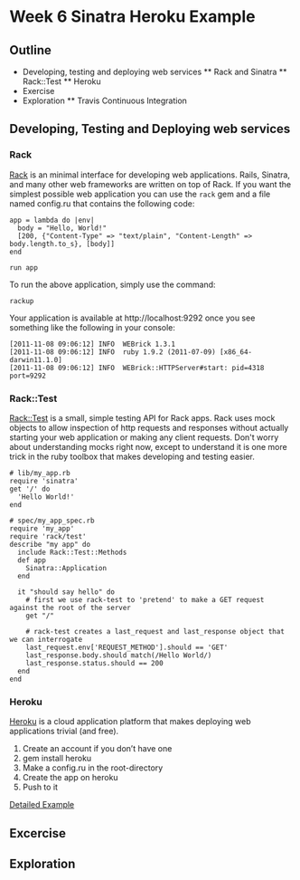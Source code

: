# Week 6 Sinatra Heroku Example

## Outline

* Developing, testing and deploying web services
** Rack and Sinatra
** Rack::Test
** Heroku
* Exercise
* Exploration
** Travis Continuous Integration

## Developing, Testing and Deploying web services

### Rack

[Rack](http://rack.rubyforge.org/) is an minimal interface for developing web applications.
Rails, Sinatra, and many other web frameworks are written on top of Rack.
If you want the simplest possible web application you can use the `rack` gem
and a file named config.ru that contains the following code:

    app = lambda do |env|
      body = "Hello, World!"
      [200, {"Content-Type" => "text/plain", "Content-Length" => body.length.to_s}, [body]]
    end

    run app

To run the above application, simply use the command:

    rackup

Your application is available at http://localhost:9292 once you see something like the following in your console:

    [2011-11-08 09:06:12] INFO  WEBrick 1.3.1
    [2011-11-08 09:06:12] INFO  ruby 1.9.2 (2011-07-09) [x86_64-darwin11.1.0]
    [2011-11-08 09:06:12] INFO  WEBrick::HTTPServer#start: pid=4318 port=9292

### Rack::Test

[Rack::Test](https://github.com/brynary/rack-test) is a small, simple testing API for Rack apps.
Rack uses mock objects to allow inspection of http requests and responses without actually starting your
web application or making any client requests. Don't worry about understanding mocks right now, except to understand
it is one more trick in the ruby toolbox that makes developing and testing easier.

    # lib/my_app.rb
    require 'sinatra'
    get '/' do
      'Hello World!'
    end

    # spec/my_app_spec.rb
    require 'my_app'
    require 'rack/test'
    describe "my app" do
      include Rack::Test::Methods
      def app
        Sinatra::Application
      end

      it "should say hello" do
        # first we use rack-test to 'pretend' to make a GET request against the root of the server
        get "/"

        # rack-test creates a last_request and last_response object that we can interrogate
        last_request.env['REQUEST_METHOD'].should == 'GET'
        last_response.body.should match(/Hello World/)
        last_response.status.should == 200
      end
    end

### Heroku

[Heroku](http://www.heroku.com/) is a cloud application platform that makes deploying web
applications trivial (and free).

1. Create an account if you don’t have one
1. gem install heroku
1. Make a config.ru in the root-directory
1. Create the app on heroku
1. Push to it

[Detailed Example](https://github.com/sinatra/heroku-sinatra-app)

## Excercise

## Exploration
